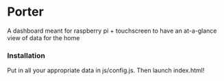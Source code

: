 # Porter
A dashboard meant for raspberry pi + touchscreen to have an at-a-glance view of data for the home

### Installation

Put in all your appropriate data in js/config.js. Then launch index.html!
